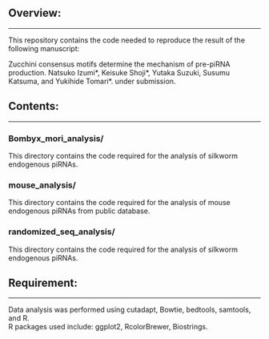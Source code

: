 ## Overview:  
---  
This repository contains the code needed to reproduce the result of the following manuscript:  
  
Zucchini consensus motifs determine the mechanism of pre-piRNA production. Natsuko Izumi*, Keisuke Shoji*, Yutaka Suzuki, Susumu Katsuma, and Yukihide Tomari*. under submission.  
  
## Contents:  
---  
### Bombyx_mori_analysis/  
This directory contains the code required for the analysis of silkworm endogenous piRNAs.  
  
### mouse_analysis/  
This directory contains the code required for the analysis of mouse endogenous piRNAs from public database.  
  
### randomized_seq_analysis/  
This directory contains the code required for the analysis of silkworm endogenous piRNAs.  

## Requirement:
---  
Data analysis was performed using cutadapt, Bowtie, bedtools, samtools, and R.   
R packages used include: ggplot2, RcolorBrewer, Biostrings. 

